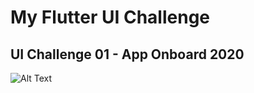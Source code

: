 # My Flutter UI Challenge 

## UI Challenge 01 - App Onboard 2020
![Alt Text](https://media.giphy.com/media/gg2Gwb9LG5eaW39Nid/giphy.gif)
